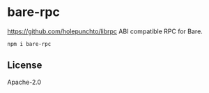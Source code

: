 # bare-rpc

<https://github.com/holepunchto/librpc> ABI compatible RPC for Bare.

```
npm i bare-rpc
```

## License

Apache-2.0
